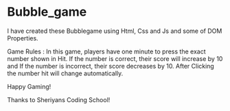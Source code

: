 # Bubble_game

I have created these Bubblegame using Html, Css and Js and some of DOM Properties.

Game Rules :
In this game, players have one minute to press the exact number shown in Hit. 
If the number is correct, their score will increase by 10 and If the number is incorrect, their score decreases by 10.
After Clicking the number hit will change automatically. 

Happy Gaming!

Thanks to Sheriyans Coding School!
